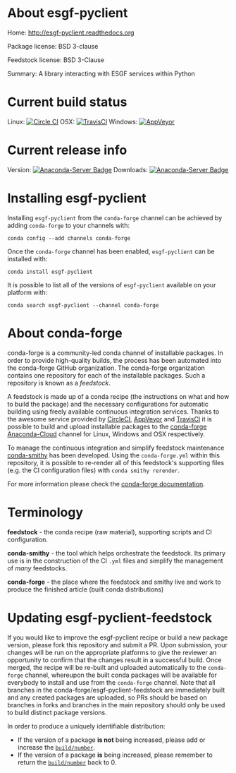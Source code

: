 About esgf-pyclient
===================

Home: http://esgf-pyclient.readthedocs.org

Package license: BSD 3-clause

Feedstock license: BSD 3-Clause

Summary: A library interacting with ESGF services within Python



Current build status
====================

Linux: [![Circle CI](https://circleci.com/gh/conda-forge/esgf-pyclient-feedstock.svg?style=shield)](https://circleci.com/gh/conda-forge/esgf-pyclient-feedstock)
OSX: [![TravisCI](https://travis-ci.org/conda-forge/esgf-pyclient-feedstock.svg?branch=master)](https://travis-ci.org/conda-forge/esgf-pyclient-feedstock)
Windows: [![AppVeyor](https://ci.appveyor.com/api/projects/status/github/conda-forge/esgf-pyclient-feedstock?svg=True)](https://ci.appveyor.com/project/conda-forge/esgf-pyclient-feedstock/branch/master)

Current release info
====================
Version: [![Anaconda-Server Badge](https://anaconda.org/conda-forge/esgf-pyclient/badges/version.svg)](https://anaconda.org/conda-forge/esgf-pyclient)
Downloads: [![Anaconda-Server Badge](https://anaconda.org/conda-forge/esgf-pyclient/badges/downloads.svg)](https://anaconda.org/conda-forge/esgf-pyclient)

Installing esgf-pyclient
========================

Installing `esgf-pyclient` from the `conda-forge` channel can be achieved by adding `conda-forge` to your channels with:

```
conda config --add channels conda-forge
```

Once the `conda-forge` channel has been enabled, `esgf-pyclient` can be installed with:

```
conda install esgf-pyclient
```

It is possible to list all of the versions of `esgf-pyclient` available on your platform with:

```
conda search esgf-pyclient --channel conda-forge
```


About conda-forge
=================

conda-forge is a community-led conda channel of installable packages.
In order to provide high-quality builds, the process has been automated into the
conda-forge GitHub organization. The conda-forge organization contains one repository
for each of the installable packages. Such a repository is known as a *feedstock*.

A feedstock is made up of a conda recipe (the instructions on what and how to build
the package) and the necessary configurations for automatic building using freely
available continuous integration services. Thanks to the awesome service provided by
[CircleCI](https://circleci.com/), [AppVeyor](http://www.appveyor.com/)
and [TravisCI](https://travis-ci.org/) it is possible to build and upload installable
packages to the [conda-forge](https://anaconda.org/conda-forge)
[Anaconda-Cloud](http://docs.anaconda.org/) channel for Linux, Windows and OSX respectively.

To manage the continuous integration and simplify feedstock maintenance
[conda-smithy](http://github.com/conda-forge/conda-smithy) has been developed.
Using the ``conda-forge.yml`` within this repository, it is possible to re-render all of
this feedstock's supporting files (e.g. the CI configuration files) with ``conda smithy rerender``.

For more information please check the [conda-forge documentation](https://conda-forge.org/docs/).

Terminology
===========

**feedstock** - the conda recipe (raw material), supporting scripts and CI configuration.

**conda-smithy** - the tool which helps orchestrate the feedstock.
                   Its primary use is in the construction of the CI ``.yml`` files
                   and simplify the management of *many* feedstocks.

**conda-forge** - the place where the feedstock and smithy live and work to
                  produce the finished article (built conda distributions)


Updating esgf-pyclient-feedstock
================================

If you would like to improve the esgf-pyclient recipe or build a new
package version, please fork this repository and submit a PR. Upon submission,
your changes will be run on the appropriate platforms to give the reviewer an
opportunity to confirm that the changes result in a successful build. Once
merged, the recipe will be re-built and uploaded automatically to the
`conda-forge` channel, whereupon the built conda packages will be available for
everybody to install and use from the `conda-forge` channel.
Note that all branches in the conda-forge/esgf-pyclient-feedstock are
immediately built and any created packages are uploaded, so PRs should be based
on branches in forks and branches in the main repository should only be used to
build distinct package versions.

In order to produce a uniquely identifiable distribution:
 * If the version of a package **is not** being increased, please add or increase
   the [``build/number``](http://conda.pydata.org/docs/building/meta-yaml.html#build-number-and-string).
 * If the version of a package **is** being increased, please remember to return
   the [``build/number``](http://conda.pydata.org/docs/building/meta-yaml.html#build-number-and-string)
   back to 0.
